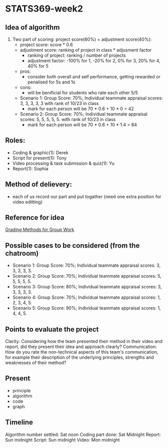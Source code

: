 # STATS369-week2

## Idea of algorithm
1. Two part of scoring: project score(60%) + adjustment score(40%):
    - project score: score * 0.6
    - adjustment score: ranking of project in class * adjusment factor
      - ranking of project: ranking / number of projects
      - adjustment factor: -100% for 1, -20% for 2, 0% for 3, 20% for 4, 40% for 5
    - pros:
      - consider both overall and self performance, getting rewarded or penalised for 5s and 1s
    - cons:
      - will be benificial for students who rate each other 5/5
    - Scenario 1:  Group Score: 70%; Individual teammate appraisal scores: 3, 3, 3, 3, 3 with rank of 10/23 in class
        - mark for each person will be 70 * 0.6 + 10 * 0 = 42
    - Scenario 2:  Group Score: 70%; Individual teammate appraisal scores: 5, 5, 5, 5, 5. with rank of 10/23 in class
        - mark for each person will be 70 * 0.6 + 10 * 1.4 = 84
    

## Roles:

- Coding & graphic(1): Derek
- Script for present(1): Tony
- Video processing & task submission & quiz(1): Yu
- Report(1): Sophia

## Method of delievery: 

- each of us record our part and put togather (need one extra position for video editting)

## Reference for idea
[Grading Methods for Group Work](https://www.cmu.edu/teaching/assessment/assesslearning/groupWorkGradingMethods.html)

## Possible cases to be considered (from the chatroom)
- Scenario 1:  Group Score: 70%; Individual teammate appraisal scores: 3, 3, 3, 3, 3. 
- Scenario 2:  Group Score: 70%; Individual teammate appraisal scores: 5, 5, 5, 5, 5.
- Scenario 3:  Group Score: 80%; Individual teammate appraisal scores: 3, 3, 3, 3, 3.
- Scenario 4:  Group Score: 70%; Individual teammate appraisal scores: 1, 2, 3, 4, 5.
- Scenario 5:  Group Score: 90%; Individual teammate appraisal scores: 1, 4, 4, 5.

## Points to evaluate the project
Clarity: Considering how the team presented their method in their video and report, did they present their idea and approach clearly?
Communication: How do you rate the non-technical aspects of this team's communication, for example their description of the underlying principles, strengths and weaknesses of their method?


## Present
- principle
- algorithm
- code
- graph


## Timeline
Algorithm number settled: Sat noon
Coding part done: Sat Midnight
Report: Sun midnight
Script: Sun midnight
Video: Mon midnight
